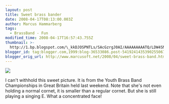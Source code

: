 ```yaml
---
layout: post
title: Sweet brass bander
date: 2008-04-17T08:13:00.003Z
author: Marcus Hammarberg
tags:
  - BrassBand - Fun
modified_time: 2008-04-17T16:57:43.755Z
thumbnail: >-
  http://1.bp.blogspot.com/\_kkDJOSPNTLs/SAcGzrgJ0AI/AAAAAAAAATQ/LDW4SNw5vnQ/s72-c/Wire-Youth.jpg
blogger_id: tag:blogger.com,1999:blog-36533086.post-5419241435390255067
blogger_orig_url: http://www.marcusoft.net/2008/04/sweet-brass-band.html
---
```



[<img
src="http://1.bp.blogspot.com/_kkDJOSPNTLs/SAcGzrgJ0AI/AAAAAAAAATQ/LDW4SNw5vnQ/s320/Wire-Youth.jpg"
id="BLOGGER_PHOTO_ID_5190124580488466434"
style="DISPLAY: block; MARGIN: 0px auto 10px; CURSOR: hand; TEXT-ALIGN: center"
data-border="0" />](http://1.bp.blogspot.com/_kkDJOSPNTLs/SAcGzrgJ0AI/AAAAAAAAATQ/LDW4SNw5vnQ/s1600-h/Wire-Youth.jpg)



I can't withhold this sweet picture. It is from the Youth Brass Band
Championships in Great Britain held last weekend. Note
that she's not even holding a normal cornet, it is smaller than a
regular cornet. But she is still playing a singing E. What a
concentrated face!

